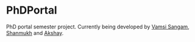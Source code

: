 # PhDPortal
PhD portal semester project. Currently being developed by [Vamsi Sangam](https://github.com/VamsiSangam/), [Shanmukh](https://github.com/bugsurfer) and [Akshay](https://github.com/AkshayChilagani).
